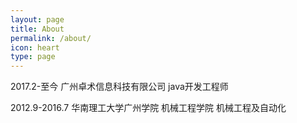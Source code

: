 ```yaml
---
layout: page
title: About
permalink: /about/
icon: heart
type: page
---
```


2017.2-至今 广州卓术信息科技有限公司 java开发工程师

2012.9-2016.7 华南理工大学广州学院 机械工程学院 机械工程及自动化